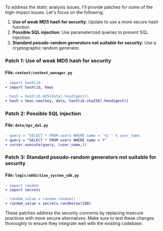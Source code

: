 To address the static analysis issues, I'll provide patches for some of the high-impact issues. Let's focus on the following:

1. **Use of weak MD5 hash for security**: Update to use a more secure hash function.
2. **Possible SQL injection**: Use parameterized queries to prevent SQL injection.
3. **Standard pseudo-random generators not suitable for security**: Use a cryptographic random generator.

### Patch 1: Use of weak MD5 hash for security

#### File: `context/context_manager.py`

```diff
- import hashlib
+ import hashlib, hmac

- hash = hashlib.md5(data).hexdigest()
+ hash = hmac.new(key, data, hashlib.sha256).hexdigest()
```

### Patch 2: Possible SQL injection

#### File: `data/npc_dal.py`

```diff
- query = "SELECT * FROM users WHERE name = '%s'" % user_name
+ query = "SELECT * FROM users WHERE name = ?"
+ cursor.execute(query, (user_name,))
```

### Patch 3: Standard pseudo-random generators not suitable for security

#### File: `logic/addiction_system_sdk.py`

```diff
- import random
+ import secrets

- random_value = random.random()
+ random_value = secrets.randbelow(100)
```

These patches address the security concerns by replacing insecure practices with more secure alternatives. Make sure to test these changes thoroughly to ensure they integrate well with the existing codebase.